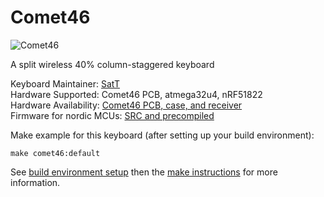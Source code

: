 # Comet46

![Comet46](https://user-images.githubusercontent.com/39004890/42418180-d5bb188c-82d5-11e8-99fa-65020ce5ac5d.jpg)

A split wireless 40% column-staggered keyboard 

Keyboard Maintainer: [SatT](https://github.com/satt99)  
Hardware Supported: Comet46 PCB, atmega32u4, nRF51822  
Hardware Availability: [Comet46 PCB, case, and receiver](https://github.com/satt99/comet46-hardware)  
Firmware for nordic MCUs: [SRC and precompiled](https://github.com/satt99/comet46-firmware)

Make example for this keyboard (after setting up your build environment):

    make comet46:default

See [build environment setup](https://docs.qmk.fm/build_environment_setup.html) then the [make instructions](https://docs.qmk.fm/make_instructions.html) for more information.
